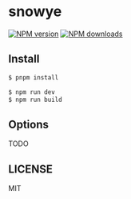 # snowye

[![NPM version](https://img.shields.io/npm/v/snowye.svg?style=flat)](https://npmjs.org/package/snowye)
[![NPM downloads](http://img.shields.io/npm/dm/snowye.svg?style=flat)](https://npmjs.org/package/snowye)

## Install

```bash
$ pnpm install
```

```bash
$ npm run dev
$ npm run build
```

## Options

TODO

## LICENSE

MIT
